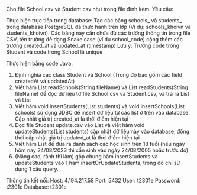 Cho file School.csv và Student.csv như trong file đính kèm. Yêu cầu:

Thực hiện trực tiếp trong database:
Tạo các bảng schools_<yourname> và students_<yourname> trong database PostgreSQL đã thực hành trên lớp (Ví dụ:
schools_khoivn và students_khoivn). Các bảng này cần chứa đủ các trường thông tin trong file CSV, tên trường để dạng
Snake case (ví dụ school_code) cộng thêm các trường created_at và updated_at (timestamp)
Lưu ý: Trường code trong Student và code trong School là unique

Thực hiện bằng code Java:

1. Định nghĩa các class Student và School (Trong đó bao gồm các field createdAt và updatedAt)
2. Viết hàm List<School> readSchools(String fileName) và List<Student> readStudents(String fileName) để đọc dữ liệu từ
   file School.csv và Student.csv, và trả ra List<School> và List<Student>
3. Viết hàm void insertStudents(List<Student> students) và void insertSchools(List<School> schools) sử dụng JDBC để
   insert dữ liệu từ các list ở trên vào database. Cập nhật giá trị created_at là thời điểm hiện tại
4. Đọc file Student update.csv vào List<Student> và viết hàm void updateStudents(List<Student> students) cập nhật dữ
   liệu này vào database, đồng thời cập nhật giá trị updated_at là thời điểm hiện tại
5. Viết hàm List<Student> để đưa ra danh sách các học sinh trên 18 tuổi (nếu ngày hôm nay 24/08/2023 thì cần sinh vào
   ngày 24/08/2005 hoặc trước đó)
6. (Nâng cao, rảnh thì làm) gộp chung hàm insertStudents và updateStudents vào 1 hàm insertOrUpdateStudents, trong đó
   chỉ sử dụng 1 câu query.

Thông tin kết nối:
Host: 4.194.217.58
Port: 5432
User: t2301e
Password: t2301e
Database: t2301e